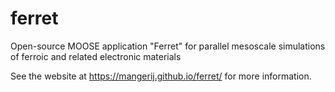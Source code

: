 # ferret
Open-source MOOSE application "Ferret" for parallel mesoscale simulations of ferroic and related electronic materials


See the website at https://mangerij.github.io/ferret/ for more information.
